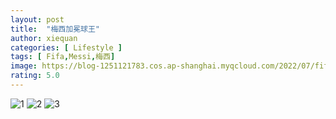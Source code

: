 ```yaml
---
layout: post
title:  "梅西加冕球王"
author: xiequan
categories: [ Lifestyle ]
tags: [ Fifa,Messi,梅西]
image: https://blog-1251121783.cos.ap-shanghai.myqcloud.com/2022/07/fifa/FkUKjckXoAMq_Av.jpeg
rating: 5.0
---
```

![1](https://blog-1251121783.cos.ap-shanghai.myqcloud.com/2022/07/fifa/FkSOIL7X0AIZ0LY.jpeg) 
![2](https://blog-1251121783.cos.ap-shanghai.myqcloud.com/2022/07/fifa/FkR1gH8WIAIAYq1.jpeg) 
![3](https://blog-1251121783.cos.ap-shanghai.myqcloud.com/2022/07/fifa/FkRyQndXgAI9POJ.jpeg) 


